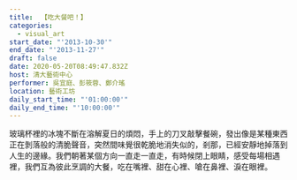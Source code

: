 ```yaml
---
title:  【吃大餐吧！】
categories:
  - visual_art
start_date: "'2013-10-30'"
end_date: "'2013-11-27'"
draft: false
date: 2020-05-20T08:49:47.832Z
host: 清大藝術中心
performer: 吳宜庭、彭筱蓉、鄭介瑤
location: 藝術工坊
daily_start_time: "'01:00:00'"
daily_end_time: "'10:00:00'"
---
```


玻璃杯裡的冰塊不斷在溶解夏日的煩悶，手上的刀叉敲擊餐碗，發出像是某種東西正在剝落般的清脆聲音，突然間味覺很乾脆地消失似的，剎那，已經安靜地掉落到人生的邊緣。我們朝著某個方向一直走一直走，有時候閉上眼睛，感受每場相遇裡，我們互為彼此烹調的大餐，吃在嘴裡、甜在心裡、嗆在鼻裡、淚在眼裡。 